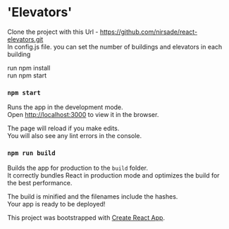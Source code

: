# 'Elevators'

Clone the project with this Url - https://github.com/nirsade/react-elevators.git 
</br>
In config.js file. you can set the number of buildings and elevators in each building
</br>

run npm install
</br>
run npm start
</br>

### `npm start`

Runs the app in the development mode.<br>
Open [http://localhost:3000](http://localhost:3000) to view it in the browser.

The page will reload if you make edits.<br>
You will also see any lint errors in the console.

### `npm run build`

Builds the app for production to the `build` folder.<br>
It correctly bundles React in production mode and optimizes the build for the best performance.

The build is minified and the filenames include the hashes.<br>
Your app is ready to be deployed!



This project was bootstrapped with [Create React App](https://github.com/facebookincubator/create-react-app).
